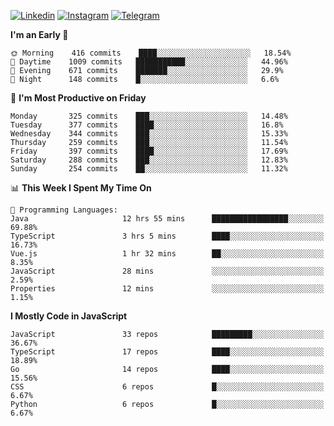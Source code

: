 [![Linkedin](https://img.shields.io/badge/-Archie-blue?style=flat-square&labelColor=gray&logo=Linkedin&logoColor=white&link=https://www.linkedin.com/in/archisdi)](https://www.linkedin.com/in/archisdi)
[![Instagram](https://img.shields.io/badge/-@archisdi-orange?style=flat-square&labelColor=gray&logo=Instagram&logoColor=white&link=https://www.instagram.com/archisdi)](https://www.instagram.com/archisdi)
[![Telegram](https://img.shields.io/badge/-aai-informational?style=flat-square&labelColor=gray&logo=telegram&logoColor=white&link=https://t.me/archisdi)](https://t.me/archisdi)

<!--START_SECTION:waka-->
**I'm an Early 🐤** 

```text
🌞 Morning    416 commits    ████░░░░░░░░░░░░░░░░░░░░░   18.54% 
🌆 Daytime    1009 commits   ███████████░░░░░░░░░░░░░░   44.96% 
🌃 Evening    671 commits    ███████░░░░░░░░░░░░░░░░░░   29.9% 
🌙 Night      148 commits    █░░░░░░░░░░░░░░░░░░░░░░░░   6.6%

```
📅 **I'm Most Productive on Friday** 

```text
Monday       325 commits    ███░░░░░░░░░░░░░░░░░░░░░░   14.48% 
Tuesday      377 commits    ████░░░░░░░░░░░░░░░░░░░░░   16.8% 
Wednesday    344 commits    ███░░░░░░░░░░░░░░░░░░░░░░   15.33% 
Thursday     259 commits    ███░░░░░░░░░░░░░░░░░░░░░░   11.54% 
Friday       397 commits    ████░░░░░░░░░░░░░░░░░░░░░   17.69% 
Saturday     288 commits    ███░░░░░░░░░░░░░░░░░░░░░░   12.83% 
Sunday       254 commits    ██░░░░░░░░░░░░░░░░░░░░░░░   11.32%

```


📊 **This Week I Spent My Time On** 

```text
💬 Programming Languages: 
Java                     12 hrs 55 mins      █████████████████░░░░░░░░   69.88% 
TypeScript               3 hrs 5 mins        ████░░░░░░░░░░░░░░░░░░░░░   16.73% 
Vue.js                   1 hr 32 mins        ██░░░░░░░░░░░░░░░░░░░░░░░   8.35% 
JavaScript               28 mins             ░░░░░░░░░░░░░░░░░░░░░░░░░   2.59% 
Properties               12 mins             ░░░░░░░░░░░░░░░░░░░░░░░░░   1.15%

```

**I Mostly Code in JavaScript** 

```text
JavaScript               33 repos            █████████░░░░░░░░░░░░░░░░   36.67% 
TypeScript               17 repos            ████░░░░░░░░░░░░░░░░░░░░░   18.89% 
Go                       14 repos            ████░░░░░░░░░░░░░░░░░░░░░   15.56% 
CSS                      6 repos             █░░░░░░░░░░░░░░░░░░░░░░░░   6.67% 
Python                   6 repos             █░░░░░░░░░░░░░░░░░░░░░░░░   6.67%

```



<!--END_SECTION:waka-->